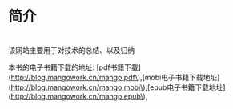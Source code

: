 # 简介

# 

该网站主要用于对技术的总结、以及归纳

本书的电子书籍下载的地址:  \[pdf书籍下载\]\(http://blog.mangowork.cn/mango.pdf\),\[mobi电子书籍下载地址\]\(http://blog.mangowork.cn/mango.mobi\),\[epub电子书籍下载地址\]\(http://blog.mangowork.cn/mango.epub\),



